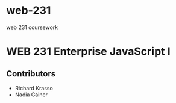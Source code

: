 # web-231
web 231 coursework
<h1>WEB 231 Enterprise JavaScript I</h1>

<h2>Contributors</h2>

<ul>
  <li> Richard Krasso</li>
  <li>Nadia Gainer</li>
</ul>
